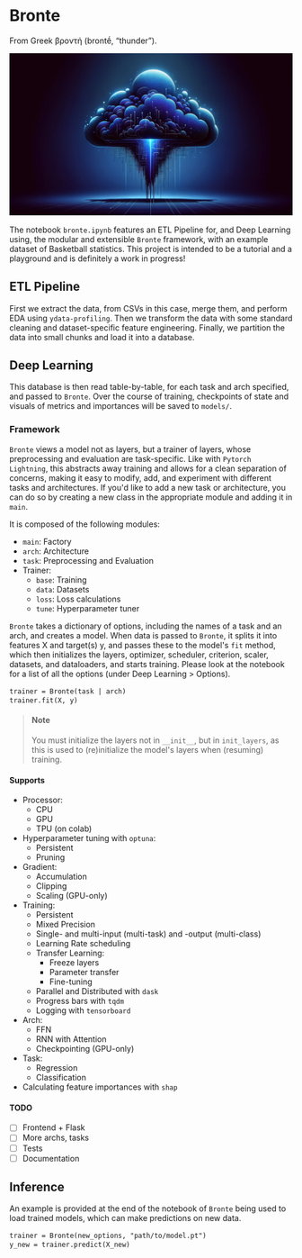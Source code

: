 # Bronte

From Greek βροντή (brontḗ, “thunder”).

![thunder](thunder.png)

The notebook `bronte.ipynb` features an ETL Pipeline for, and Deep Learning using, the modular and extensible `Bronte` framework, with an example dataset of Basketball statistics. This project is intended to be a tutorial and a playground and is definitely a work in progress!

## ETL Pipeline

First we extract the data, from CSVs in this case, merge them, and perform EDA using `ydata-profiling`. Then we transform the data with some standard cleaning and dataset-specific feature engineering. Finally, we partition the data into small chunks and load it into a database.

## Deep Learning

This database is then read table-by-table, for each task and arch specified, and passed to `Bronte`. Over the course of training, checkpoints of state and visuals of metrics and importances will be saved to `models/`.

### Framework

`Bronte` views a model not as layers, but a trainer of layers, whose preprocessing and evaluation are task-specific. Like with `Pytorch Lightning`, this abstracts away training and allows for a clean separation of concerns, making it easy to modify, add, and experiment with different tasks and architectures. If you'd like to add a new task or architecture, you can do so by creating a new class in the appropriate module and adding it in `main`.

It is composed of the following modules:

- `main`: Factory
- `arch`: Architecture
- `task`: Preprocessing and Evaluation
- Trainer:
  - `base`: Training
  - `data`: Datasets
  - `loss`: Loss calculations
  - `tune`: Hyperparameter tuner

`Bronte` takes a dictionary of options, including the names of a task and an arch, and creates a model. When data is passed to `Bronte`, it splits it into features X and target(s) y, and passes these to the model's `fit` method, which then initializes the layers, optimizer, scheduler, criterion, scaler, datasets, and dataloaders, and starts training. Please look at the notebook for a list of all the options (under Deep Learning > Options).

    trainer = Bronte(task | arch)
    trainer.fit(X, y)

> #### Note
>
> You must initialize the layers not in `__init__`, but in `init_layers`, as this is used to (re)initialize the model's layers when (resuming) training.

#### Supports

- Processor:
  - CPU
  - GPU
  - TPU (on colab)
- Hyperparameter tuning with `optuna`:
  - Persistent
  - Pruning
- Gradient:
  - Accumulation
  - Clipping
  - Scaling (GPU-only)
- Training:
  - Persistent
  - Mixed Precision
  - Single- and multi-input (multi-task) and -output (multi-class)
  - Learning Rate scheduling
  - Transfer Learning:
    - Freeze layers
    - Parameter transfer
    - Fine-tuning
  - Parallel and Distributed with `dask`
  - Progress bars with `tqdm`
  - Logging with `tensorboard`
- Arch:
  - FFN
  - RNN with Attention
  - Checkpointing (GPU-only)
- Task:
  - Regression
  - Classification
- Calculating feature importances with `shap`

#### TODO

- [ ] Frontend + Flask
- [ ] More archs, tasks
- [ ] Tests
- [ ] Documentation

## Inference

An example is provided at the end of the notebook of `Bronte` being used to load trained models, which can make predictions on new data.

    trainer = Bronte(new_options, "path/to/model.pt")
    y_new = trainer.predict(X_new)
